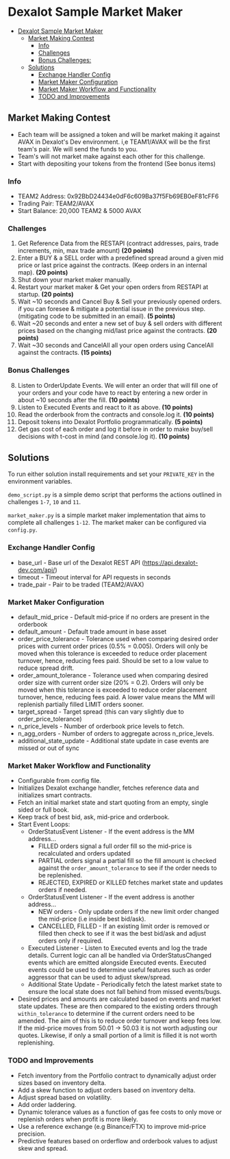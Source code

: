 # Dexalot Sample Market Maker
- [Dexalot Sample Market Maker](#dexalot-sample-market-maker)
  - [Market Making Contest](#market-making-contest)
    - [Info](#info)
    - [Challenges](#challenges)
    - [Bonus Challenges:](#bonus-challenges)
  - [Solutions](#solutions)
    - [Exchange Handler Config](#exchange-handler-config)
    - [Market Maker Configuration](#market-maker-configuration)
    - [Market Maker Workflow and Functionality](#market-maker-workflow-and-functionality)
    - [TODO and Improvements](#todo-and-improvements)

## Market Making Contest
* Each team will be assigned a token and will be market making it against AVAX in Dexalot's Dev environment. i,e TEAM1/AVAX will be the first team's pair. We will send the funds to you.
* Team's will not market make against each other for this challenge.
* Start with depositing your tokens from the frontend (See bonus items)

### Info
* TEAM2 Address: 0x92BbD24434e0dF6c609Ba37f5Fb69EB0eF81cFF6
* Trading Pair: TEAM2/AVAX
* Start Balance: 20,000 TEAM2 & 5000 AVAX

### Challenges
1. Get Reference Data from the RESTAPI (contract addresses, pairs, trade increments, min, max trade amount) **(20 points)**
2. Enter a BUY & a SELL order with a predefined spread around a given mid price or last price against the contracts. (Keep orders in an internal map). **(20 points)**
3. Shut down your market maker manually.
4. Restart your market maker &  Get your open orders from RESTAPI at startup. **(20 points)**
5. Wait ~10 seconds and Cancel Buy & Sell your previously opened orders. if you can foresee & mitigate a potential issue in the previous step. (mitigating code to be submitted in an email). **(5 points)**
6. Wait ~20 seconds and enter a new set of buy & sell orders  with different prices based on the changing mid/last price  against the contracts. **(20 points)**
7. Wait ~30 seconds and CancelAll all your open orders using CancelAll against the contracts. **(15 points)**

### Bonus Challenges
8. Listen to OrderUpdate Events. We will enter an order that will fill one of your orders and your code have to react by entering a new order in about ~10 seconds after the fill. **(10 points)**
9. Listen to Executed Events and react to it as above. **(10 points)**
10. Read the orderbook from the contracts and console.log it. **(10 points)**
11. Deposit tokens into Dexalot Portfolio programmatically. **(5 points)** 
12. Get gas cost of each order and log it before in order to make buy/sell decisions with t-cost in mind (and console.log it). **(10 points)**

## Solutions
To run either solution install requirements and set your `PRIVATE_KEY` in the environment variables.

`demo_script.py` is a simple demo script that performs the actions outlined in challenges `1-7`, `10` and `11`. 

`market_maker.py` is a simple market maker implementation that aims to complete all challenges `1-12`. The market maker can be configured via `config.py`.

### Exchange Handler Config
* base_url - Base url of the Dexalot REST API (https://api.dexalot-dev.com/api/)
* timeout - Timeout interval for API requests in seconds
* trade_pair - Pair to be traded (TEAM2/AVAX)

### Market Maker Configuration
* default_mid_price - Default mid-price if no orders are present in the orderbook
* default_amount - Default trade amount in base asset
* order_price_tolerance - Tolerance used when comparing desired order prices with current order prices (0.5% = 0.005). Orders will only be moved when this tolerance is exceeded to reduce order placement turnover, hence, reducing fees paid. Should be set to a low value to reduce spread drift.
* order_amount_tolerance - Tolerance used when comparing desired order size with current order size (20% = 0.2). Orders will only be moved when this tolerance is exceeded to reduce order placement turnover, hence, reducing fees paid. A lower value means the MM will replenish partially filled LIMIT orders sooner.
* target_spread - Target spread (this can vary slightly due to order_price_tolerance)
* n_price_levels - Number of orderbook price levels to fetch.
* n_agg_orders - Number of orders to aggregate across n_price_levels.
* additional_state_update - Additional state update in case events are missed or out of sync

### Market Maker Workflow and Functionality
* Configurable from config file.
* Initializes Dexalot exchange handler, fetches reference data and initializes smart contracts.
* Fetch an initial market state and start quoting from an empty, single sided or full book.
* Keep track of best bid, ask, mid-price and orderbook.
* Start Event Loops:
  * OrderStatusEvent Listener - If the event address is the MM address...
    * FILLED orders signal a full order fill so the mid-price is recalculated and orders updated
    * PARTIAL orders signal a partial fill so the fill amount is checked against the `order_amount_tolerance` to see if the order needs to be replenished.
    * REJECTED, EXPIRED or KILLED fetches market state and updates orders if needed.
  * OrderStatusEvent Listener - If the event address is another address...
    * NEW orders - Only update orders if the new limit order changed the mid-price (i.e inside best bid/ask).
    * CANCELLED, FILLED - If an existing limit order is removed or filled then check to see if it was the best bid/ask and adjust orders only if required.
  * Executed Listener - Listen to Executed events and log the trade details. Current logic can all be handled via OrderStatusChanged events which are emitted alongside Executed events. Executed events could be used to determine useful features such as order aggressor that can be used to adjust skew/spread.
  * Additional State Update - Periodically fetch the latest market state to ensure the local state does not fall behind from missed events/bugs.
* Desired prices and amounts are calculated based on events and market state updates. These are then compared to the existing orders through `within_tolerance` to determine if the current orders need to be amended. The aim of this is to reduce order turnover and keep fees low. If the mid-price moves from 50.01 -> 50.03 it is not worth adjusting our quotes. Likewise, if only a small portion of a limit is filled it is not worth replenishing.

### TODO and Improvements
* Fetch inventory from the Portfolio contract to dynamically adjust order sizes based on inventory delta.
* Add a skew function to adjust orders based on inventory delta.
* Adjust spread based on volatility.
* Add order laddering.
* Dynamic tolerance values as a function of gas fee costs to only move or replenish orders when profit is more likely.
* Use a reference exchange (e.g Binance/FTX) to improve mid-price precision.
* Predictive features based on orderflow and orderbook values to adjust skew and spread.